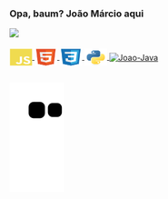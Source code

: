 ### Opa, baum? João Márcio aqui

<div>
  <a href="https://github.com/joaowozniack">
  <img height="180em" src="https://github-readme-stats.vercel.app/api?username=joaowozniack&show_icons=true&theme=dark&include_all_commits=true&count_private=true"/>
</div>
  
 <div style="display: inline_block"><br>
  <img align="center" alt="Joao-Js" height="30" width="40" src="https://raw.githubusercontent.com/devicons/devicon/master/icons/javascript/javascript-plain.svg">
  <img align="center" alt="Joao-HTML" height="30" width="40" src="https://raw.githubusercontent.com/devicons/devicon/master/icons/html5/html5-original.svg">
  <img align="center" alt="Joao-CSS" height="30" width="40" src="https://raw.githubusercontent.com/devicons/devicon/master/icons/css3/css3-original.svg">
  <img align="center" alt="Joao-Python" height="30" width="40" src="https://raw.githubusercontent.com/devicons/devicon/master/icons/python/python-original.svg">
  <img align="center" alt="Joao-Java" height="30" width="40" src="https://cdn.jsdelivr.net/gh/devicons/devicon/icons/java/java-original.svg">
</div>
  
  ##
  
  ![Snake animation](https://github.com/joaowozniack/joaowozniack/blob/output/github-contribution-grid-snake.svg)
